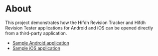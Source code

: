 # About

This project demonstrates how the Hifdh Revision Tracker and Hifdh Revision Tester applications for Android and iOS can be opened directly from a third-party application.

* [Sample Android application](Android)
* [Sample iOS application](iOS)

